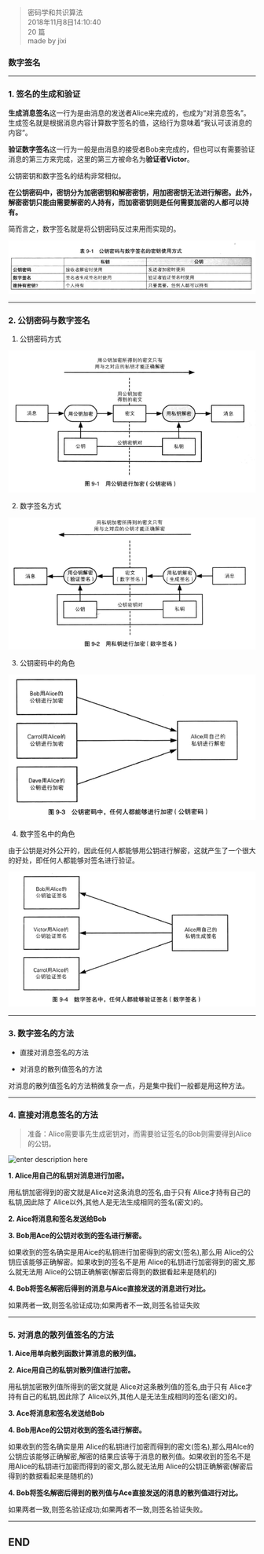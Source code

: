 > 密码学和共识算法  
> 2018年11月8日14:10:40       
> 20 篇  
>made by jixi

### 数字签名


----------


### 1. 签名的生成和验证

<b>生成消息签名</b>这一行为是由消息的发送者Alice来完成的，也成为“对消息签名”。生成签名就是根据消息内容计算数字签名的值，这给行为意味着“我认可该消息的内容”。  

<b>验证数字签名</b>这一行为一般是由消息的接受者Bob来完成的，但也可以有需要验证消息的第三方来完成，这里的第三方被命名为<b>验证者Victor</b>。  

公钥密钥和数字签名的结构非常相似。  

<b>在公钥密码中，密钥分为加密密钥和解密密钥，用加密密钥无法进行解密。此外，解密密钥只能由需要解密的人持有，而加密密钥则是任何需要加密的人都可以持有。</b>  


简而言之，数字签名就是将公钥密码反过来用而实现的。  

![enter description here](https://www.github.com/jixiyu/images3/raw/master/小书匠/1541660026894.png)

----------

### 2. 公钥密码与数字签名  

1. 公钥密码方式  

![enter description here](https://www.github.com/jixiyu/images3/raw/master/小书匠/1541660128189.png)  

2. 数字签名方式  

![enter description here](https://www.github.com/jixiyu/images3/raw/master/小书匠/1541660167682.png)  

3. 公钥密码中的角色  

![enter description here](https://www.github.com/jixiyu/images3/raw/master/小书匠/1541660254117.png)

4. 数字签名中的角色  

由于公钥是对外公开的，因此任何人都能够用公钥进行解密，这就产生了一个很大的好处，即任何人都能够对签名进行验证。  

![enter description here](https://www.github.com/jixiyu/images3/raw/master/小书匠/1541660268668.png)

----------

### 3. 数字签名的方法  

* 直接对消息签名的方法  

* 对消息的散列值签名的方法  

对消息的散列值签名的方法稍微复杂一点，丹是集中我们一般都是用这种方法。  




----------

### 4. 直接对消息签名的方法  

> 准备：Alice需要事先生成密钥对，而需要验证签名的Bob则需要得到Alice的公钥。   


![enter description here](https://markdown.xiaoshujiang.com/img/spinner.gif "[[[1541660501122]]]" )  


**1. Alice用自己的私钥对消息进行加密。**  

用私钥加密得到的密文就是Alice对这条消息的签名,由于只有 Alice才持有自己的私钥,因此除了 Alice以外,其他人是无法生成相同的签名(密文)的。

**2. Aice将消息和签名发送给Bob**  

**3. Bob用Ace的公钥对收到的签名进行解密。**  

如果收到的签名确实是用Aice的私钥进行加密得到的密文(签名),那么用 Alice的公钥应该能够正确解密。如果收到的签名不是用 Alice的私钥进行加密得到的密文,那么就无法用 Alice的公钥正确解密(解密后得到的数据看起来是随机的)
    
**4. Bob将签名解密后得到的消息与Aice直接发送的消息进行对比。**      

  如果两者一致,则签名验证成功;如果两者不一致,则签名验证失败


----------

### 5. 对消息的散列值签名的方法  


**1. Aice用单向散列函数计算消息的散列值。**  

**2. Aice用自己的私钥对散列值进行加密。**  

用私钥加密散列值所得到的密文就是 Alice对这条散列值的签名,由于只有 Alice才持有自己的私钥,因此除了 Alice以外,其他人是无法生成相同的签名(密文)的。  

**3. Ace将消息和签名发送给Bob**  

**4. Bob用Ace的公钥对收到的签名进行解密。**  

如果收到的签名确实是用 Alice的私钥进行加密而得到的密文(签名),那么用Alce的公钥应该能够正确解密,解密的结果应该等于消息的散列值。如果收到的签名不是用Alice的私钥进行加密而得到的密文,那么就无法用 Alice的公钥正确解密(解密后得到的数据看起来是随机的)  

**4. Bob将签名解密后得到的散列值与Ace直接发送的消息的散列值进行对比。**  
 
如果两者一致,则签名验证成功;如果两者不一致,则签名验证失败。 
 




----------
## END

